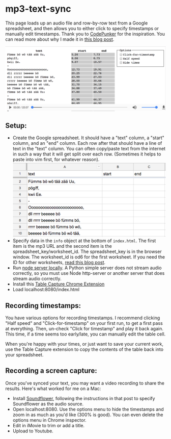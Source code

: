 # mp3-text-sync

This page loads up an audio file and row-by-row text from a Google spreadsheet, and then allows you to either click to specify timestamps or manually edit timestamps. Thank you to [CodePunker](https://www.codepunker.com/blog/sync-audio-with-text-using-javascript) for the inspiration. You can read more about why I made it in [this blog post](https://medium.com/@pamelafox/learning-the-ursonate-the-mind-clearing-benefits-of-non-conceptual-sound-poetry-ae90b2cf8dca#.dk9mhbv71).

![Screenshot of page](screenshot_webpage.png)


## Setup:
- Create the Google spreadsheet. It should have a "text" column, a "start" column, and an "end" column. Each row after that should have a line of text in the "text" column. You can often copy/paste text from the internet in such a way that it will get split over each row. (Sometimes it helps to paste into vim first, for whatever reason).
![Screenshot of spreadsheet](screenshot_spreadsheet.png)
- Specify data in the `info` object at the bottom of `index.html`. The first item is the mp3 URL and the second item is the spreadsheet_key/worksheet_id. The spreadsheet_key is in the browser window. The worksheet_id is od6 for the first worksheet. If you need the ID for other worksheets, [read this blog post](http://damolab.blogspot.com/2011/03/od6-and-finding-other-worksheet-ids.html).
- Run [node server locally](https://github.com/indexzero/http-server). A Python simple server does not stream audio correctly, so you must use Node http-server or another server that does stream audio correctly.
- Install this [Table Capture Chrome Extension](https://chrome.google.com/webstore/detail/table-capture/iebpjdmgckacbodjpijphcplhebcmeop)
- Load localhost:8080/index.html

## Recording timestamps:
You have various options for recording timestamps. I recommend clicking "Half speed" and "Click-for-timestamp" on your first run, to get a first pass at everything.
Then, un-check "Click for timestamp" and play it back again. This time, if a time seems too early/late, you can manually edit the table cell.

When you're happy with your times, or just want to save your current work, use the Table Capture extension to copy the contents of the table back into your spreadsheet. 

## Recording a screen capture:
Once you've synced your text, you may want a video recording to share the results.
Here's what worked for me on a Mac:

- Install [Soundflower](https://github.com/mattingalls/Soundflower/releases/tag/2.0b2), following the instructions in that post to specify Soundflower as the audio source.
- Open localhost:8080. Use the options menu to hide the timestamps and zoom in as much as you'd like (300% is good). You can even delete the options menu in Chrome inspector.
- Edit in iMovie to trim or add a title.
- Upload to Youtube.



